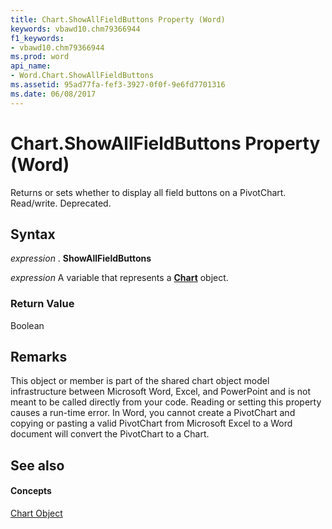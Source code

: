 ```yaml
---
title: Chart.ShowAllFieldButtons Property (Word)
keywords: vbawd10.chm79366944
f1_keywords:
- vbawd10.chm79366944
ms.prod: word
api_name:
- Word.Chart.ShowAllFieldButtons
ms.assetid: 95ad77fa-fef3-3927-0f0f-9e6fd7701316
ms.date: 06/08/2017
---
```



# Chart.ShowAllFieldButtons Property (Word)

Returns or sets whether to display all field buttons on a PivotChart. Read/write. Deprecated.


## Syntax

 _expression_ . **ShowAllFieldButtons**

 _expression_ A variable that represents a **[Chart](Word.Chart.md)** object.


### Return Value

Boolean


## Remarks

This object or member is part of the shared chart object model infrastructure between Microsoft Word, Excel, and PowerPoint and is not meant to be called directly from your code. Reading or setting this property causes a run-time error. In Word, you cannot create a PivotChart and copying or pasting a valid PivotChart from Microsoft Excel to a Word document will convert the PivotChart to a Chart.


## See also


#### Concepts


[Chart Object](Word.Chart.md)

